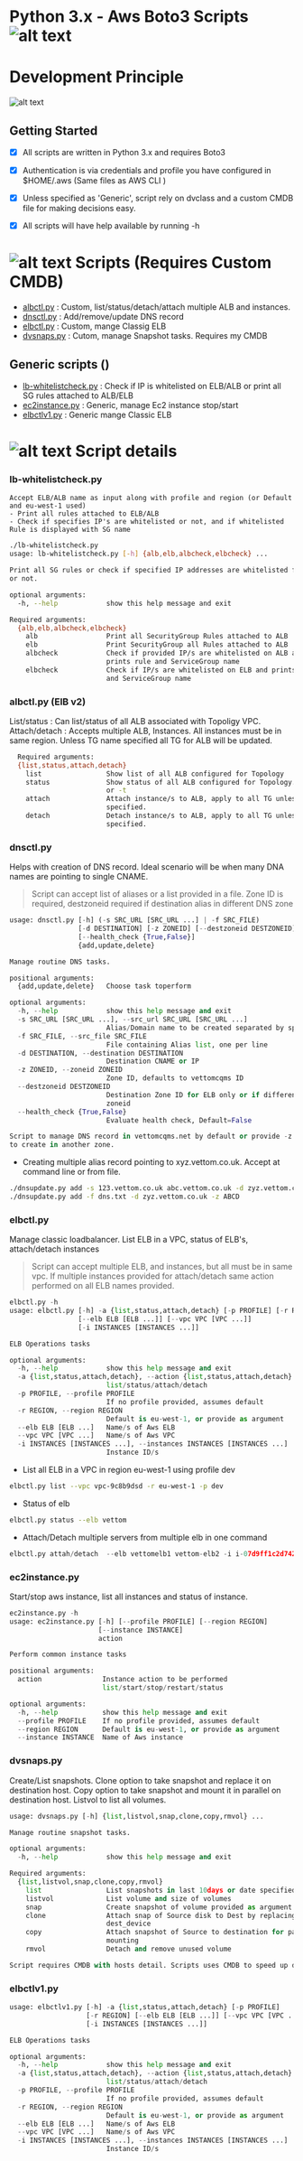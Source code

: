 # Python 3.x - Aws Boto3 Scripts ![alt text](https://vettom.github.io/images/RobinR100px.png "Denny Vettom Logo")

# Development Principle
![alt text](https://vettom.github.io/images/dvethos.jpg "Denny Vettom Development ethos ")

## Getting Started
- [X] All scripts are written in Python 3.x and requires Boto3
- [X] Authentication is via credentials and profile you have configured in $HOME/.aws (Same files as AWS CLI )
- [X] Unless specified as 'Generic', script rely on dvclass and a custom CMDB file for making decisions easy.
- [X] All scripts will have help available by running -h



# ![alt text](https://vettom.github.io/images/dv-tec-logo-round2cm.png "Denny Vettom  Tech Logo") Scripts (Requires Custom CMDB)
- [albctl.py](https://github.com/vettom/Aws-Boto3#albctlpy)             : Custom, list/status/detach/attach multiple ALB and instances.  
- [dnsctl.py](https://github.com/vettom/Aws-Boto3#dnsupdatepy)               : Add/remove/update DNS record
- [elbctl.py](https://github.com/vettom/Aws-Boto3#elbctlpy)             : Custom, mange Classig ELB 
- [dvsnaps.py](https://github.com/vettom/Aws-Boto3#dvsnapspy)             :  Cutom, manage Snapshot tasks. Requires my CMDB 

## Generic scripts ()
- [lb-whitelistcheck.py](https://github.com/vettom/Aws-Boto3#lb-whitelistcheckpy)       : Check if IP is whitelisted on ELB/ALB or print all SG rules attached to ALB/ELB
- [ec2instance.py](https://github.com/vettom/Aws-Boto3#ec2instancepy)       : Generic,  manage Ec2 instance stop/start
- [elbctlv1.py](https://github.com/vettom/Aws-Boto3#elbctlv1py)             : Generic mange Classic ELB

# ![alt text](https://vettom.github.io/images/dv-tec-logo-round2cm.png "Denny Vettom  Tech Logo") Script details 

### lb-whitelistcheck.py
    Accept ELB/ALB name as input along with profile and region (or Default and eu-west-1 used)
    - Print all rules attached to ELB/ALB
    - Check if specifies IP's are whitelisted or not, and if whitelisted Rule is displayed with SG name

```bash
./lb-whitelistcheck.py
usage: lb-whitelistcheck.py [-h] {alb,elb,albcheck,elbcheck} ...

Print all SG rules or check if specified IP addresses are whitelisted for LB
or not.

optional arguments:
  -h, --help            show this help message and exit

Required arguments:
  {alb,elb,albcheck,elbcheck}
    alb                 Print all SecurityGroup Rules attached to ALB
    elb                 Print SecurityGroup all Rules attached to ALB
    albcheck            Check if provided IP/s are whitelisted on ALB and
                        prints rule and ServiceGroup name
    elbcheck            Check if IP/s are whitelisted on ELB and prints rule
                        and ServiceGroup name

```

### albctl.py (ElB v2)
  List/status : Can list/status of all ALB associated with Topoligy VPC.
  Attach/detach : Accepts multiple ALB, Instances. All instances must be in same region. Unless TG name specified all TG for ALB will be updated.

```bash
  Required arguments:
  {list,status,attach,detach}
    list                Show list of all ALB configured for Topology
    status              Show status of all ALB configured for Topology. Use -e
                        or -t
    attach              Attach instance/s to ALB, apply to all TG unless
                        specified.
    detach              Detach instance/s to ALB, apply to all TG unless
                        specified.
  ```

### dnsctl.py
  Helps with creation of DNS record. Ideal scenario will be when many DNA names are pointing to single CNAME. 
 >Script can accept list of aliases or a list provided in a file. Zone ID is required, destzoneid required if destination alias in different DNS zone

```python
usage: dnsctl.py [-h] (-s SRC_URL [SRC_URL ...] | -f SRC_FILE)
                 [-d DESTINATION] [-z ZONEID] [--destzoneid DESTZONEID]
                 [--health_check {True,False}]
                 {add,update,delete}

Manage routine DNS tasks.

positional arguments:
  {add,update,delete}   Choose task toperform

optional arguments:
  -h, --help            show this help message and exit
  -s SRC_URL [SRC_URL ...], --src_url SRC_URL [SRC_URL ...]
                        Alias/Domain name to be created separated by space
  -f SRC_FILE, --src_file SRC_FILE
                        File containing Alias list, one per line
  -d DESTINATION, --destination DESTINATION
                        Destination CNAME or IP
  -z ZONEID, --zoneid ZONEID
                        Zone ID, defaults to vettomcqms ID
  --destzoneid DESTZONEID
                        Destination Zone ID for ELB only or if different
                        zoneid
  --health_check {True,False}
                        Evaluate health check, Default=False

Script to manage DNS record in vettomcqms.net by default or provide -z zoneid
to create in another zone.
```

- Creating multiple alias record pointing to xyz.vettom.co.uk. Accept at command line or from file.

``` bash
./dnsupdate.py add -s 123.vettom.co.uk abc.vettom.co.uk -d zyz.vettom.co.uk  
./dnsupdate.py add -f dns.txt -d zyz.vettom.co.uk -z ABCD
```

### elbctl.py
  Manage classic loadbalancer. List ELB in a VPC, status of ELB's, attach/detach instances

  > Script can accept multiple ELB, and instances, but all must be in same vpc. If multiple instances provided for attach/detach same action performed on all ELB names provided.

```python
elbctl.py -h
usage: elbctl.py [-h] -a {list,status,attach,detach} [-p PROFILE] [-r REGION]
                 [--elb ELB [ELB ...]] [--vpc VPC [VPC ...]]
                 [-i INSTANCES [INSTANCES ...]]

ELB Operations tasks

optional arguments:
  -h, --help            show this help message and exit
  -a {list,status,attach,detach}, --action {list,status,attach,detach}
                        list/status/attach/detach
  -p PROFILE, --profile PROFILE
                        If no profile provided, assumes default
  -r REGION, --region REGION
                        Default is eu-west-1, or provide as argument
  --elb ELB [ELB ...]   Name/s of Aws ELB
  --vpc VPC [VPC ...]   Name/s of Aws VPC
  -i INSTANCES [INSTANCES ...], --instances INSTANCES [INSTANCES ...]
                        Instance ID/s

```

- List all ELB in a VPC in region eu-west-1 using profile dev

```bash
elbctl.py list --vpc vpc-9c8b9dsd -r eu-west-1 -p dev

```

- Status of elb
```bash
elbctl.py status --elb vettom

```

- Attach/Detach multiple servers from multiple elb in one command
```python
elbctl.py attah/detach  --elb vettomelb1 vettom-elb2 -i i-07d9ff1c2d74269c4 i-0de28ee8dfd3ec57b

```

### ec2instance.py
Start/stop aws instance, list all instances and status of instance.

```python
ec2instance.py -h
usage: ec2instance.py [-h] [--profile PROFILE] [--region REGION]
                      [--instance INSTANCE]
                      action

Perform common instance tasks

positional arguments:
  action               Instance action to be performed
                       list/start/stop/restart/status

optional arguments:
  -h, --help           show this help message and exit
  --profile PROFILE    If no profile provided, assumes default
  --region REGION      Default is eu-west-1, or provide as argument
  --instance INSTANCE  Name of Aws instance
```


### dvsnaps.py
Create/List snapshots. Clone option to take snapshot and replace it on destination host. Copy option to take snapshot and mount it in parallel on destination host. Listvol to list all volumes.

```python
usage: dvsnaps.py [-h] {list,listvol,snap,clone,copy,rmvol} ...

Manage routine snapshot tasks.

optional arguments:
  -h, --help            show this help message and exit

Required arguments:
  {list,listvol,snap,clone,copy,rmvol}
    list                List snapshots in last 10days or date specified
    listvol             List volume and size of volumes
    snap                Create snapshot of volume provided as argument
    clone               Attach snap of Source disk to Dest by replacing
                        dest_device
    copy                Attach snapshot of Source to destination for parallel
                        mounting
    rmvol               Detach and remove unused volume

Script requires CMDB with hosts detail. Scripts uses CMDB to speed up decition

```

### elbctlv1.py
```python
usage: elbctlv1.py [-h] -a {list,status,attach,detach} [-p PROFILE]
                   [-r REGION] [--elb ELB [ELB ...]] [--vpc VPC [VPC ...]]
                   [-i INSTANCES [INSTANCES ...]]

ELB Operations tasks

optional arguments:
  -h, --help            show this help message and exit
  -a {list,status,attach,detach}, --action {list,status,attach,detach}
                        list/status/attach/detach
  -p PROFILE, --profile PROFILE
                        If no profile provided, assumes default
  -r REGION, --region REGION
                        Default is eu-west-1, or provide as argument
  --elb ELB [ELB ...]   Name/s of Aws ELB
  --vpc VPC [VPC ...]   Name/s of Aws VPC
  -i INSTANCES [INSTANCES ...], --instances INSTANCES [INSTANCES ...]
                        Instance ID/s
  ```

  
  